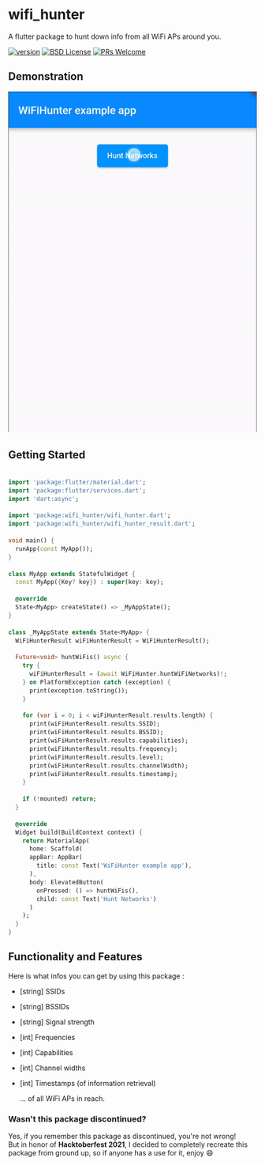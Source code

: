 # wifi_hunter

A flutter package to hunt down info from all WiFi APs around you.

<p><a href="https://pub.dartlang.org/packages/wifi_hunter/" rel="nofollow"><img alt="version" src="https://img.shields.io/pub/v/wifi_hunter.svg?style=flat-square" style="max-width:100%;"></a>
<a href="https://github.com/klingens13/wifi_hunter/blob/master/LICENSE"><img alt="BSD License" src="https://img.shields.io/github/license/klingens13/wifi_hunter.svg?style=flat-square" style="max-width:100%;"></a>
<a href="http://makeapullrequest.com" rel="nofollow"><img alt="PRs Welcome" src="https://img.shields.io/badge/PRs-welcome-brightgreen.svg?style=flat-square" style="max-width:100%;"></a></p>

## Demonstration

![demo.gif](demo.gif)

## Getting Started

```dart

import 'package:flutter/material.dart';
import 'package:flutter/services.dart';
import 'dart:async';

import 'package:wifi_hunter/wifi_hunter.dart';
import 'package:wifi_hunter/wifi_hunter_result.dart';

void main() {
  runApp(const MyApp());
}

class MyApp extends StatefulWidget {
  const MyApp({Key? key}) : super(key: key);

  @override
  State<MyApp> createState() => _MyAppState();
}

class _MyAppState extends State<MyApp> {
  WiFiHunterResult wiFiHunterResult = WiFiHunterResult();
  
  Future<void> huntWiFis() async {
    try {
      wiFiHunterResult = (await WiFiHunter.huntWiFiNetworks)!;
    } on PlatformException catch (exception) {
      print(exception.toString());
    }
    
    for (var i = 0; i < wiFiHunterResult.results.length) {
      print(wiFiHunterResult.results.SSID);
      print(wiFiHunterResult.results.BSSID);
      print(wiFiHunterResult.results.capabilities);
      print(wiFiHunterResult.results.frequency);
      print(wiFiHunterResult.results.level);
      print(wiFiHunterResult.results.channelWidth);
      print(wiFiHunterResult.results.timestamp);
    }

    if (!mounted) return;
  }

  @override
  Widget build(BuildContext context) {
    return MaterialApp(
      home: Scaffold(
      appBar: AppBar(
        title: const Text('WiFiHunter example app'),
      ),
      body: ElevatedButton(
        onPressed: () => huntWiFis(),
        child: const Text('Hunt Networks')
      )
    );
  }
}


```

## Functionality and Features
Here is what infos you can get by using this package :

  * [string] SSIDs
  * [string] BSSIDs
  * [string] Signal strength
  * [int] Frequencies
  * [int] Capabilities
  * [int] Channel widths
  * [int] Timestamps (of information retrieval)
  
    ... of all WiFi APs in reach.
  
### Wasn't this package discontinued?

Yes, if you remember this package as discontinued, you're not wrong! <br>
But in honor of <b>Hacktoberfest 2021</b>, I decided to completely recreate this package from ground up, so if anyone has a use for it, enjoy 😄